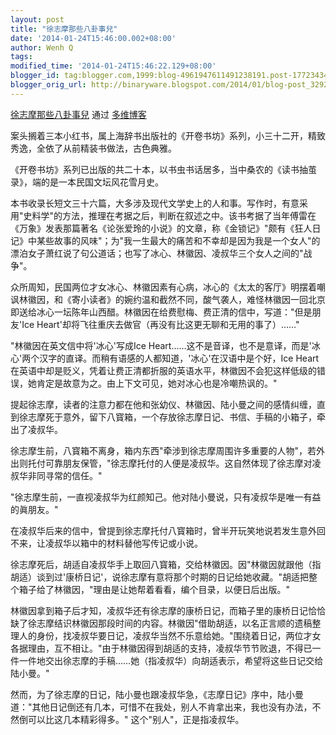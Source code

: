 ```yaml
---
layout: post
title: "徐志摩那些八卦事兒"
date: '2014-01-24T15:46:00.002+08:00'
author: Wenh Q
tags:
modified_time: '2014-01-24T15:46:22.129+08:00'
blogger_id: tag:blogger.com,1999:blog-4961947611491238191.post-1772343434875771127
blogger_orig_url: http://binaryware.blogspot.com/2014/01/blog-post_3292.html
---
```

[徐志摩那些八卦事兒](http://blog.dwnews.com/?p=406226) 通过
[多维博客](http://blog.dwnews.com/) 

案头搁着三本小红书，属上海辞书出版社的《开卷书坊》系列，小三十二开，精致秀逸，全依了从前精装书做法，古色典雅。

《开卷书坊》系列已出版的共二十本，以书虫书话居多，当中桑农的《读书抽茧录》，端的是一本民国文坛风花雪月史。

本书收录长短文三十六篇，大多涉及现代文学史上的人和事。写作时，有意采用"史料学"的方法，推理在考据之后，判断在叙述之中。该书考据了当年傅雷在《万象》发表那篇著名《论张爱玲的小说》的文章，称《金锁记》"颇有《狂人日记》中某些故事的风味"；为"我一生最大的痛苦和不幸却是因为我是一个女人"的漂泊女子萧红说了句公道话；也写了冰心、林徽因、凌叔华三个女人之间的"战争"。

众所周知，民国两位才女冰心、林徽因素有心病，冰心的《太太的客厅》明摆着嘲讽林徽因，和《寄小读者》的婉约温和截然不同，酸气袭人，难怪林徽因一回北京即送给冰心一坛陈年山西醋。林徽因在给费慰梅、费正清的信中，写道："但是朋友'Ice
Heart'却将飞往重庆去做官（再没有比这更无聊和无用的事了）……"

"林徽因在英文信中将'冰心'写成Ice
Heart……这不是音译，也不是意译，而是'冰心'两个汉字的直译。而稍有语感的人都知道，'冰心'在汉语中是个好，Ice
Heart在英语中却是贬义，凭着让费正清都折服的英语水平，林徽因不会犯这样低级的错误，她肯定是故意为之。由上下文可见，她对冰心也是冷嘲热讽的。"

提起徐志摩，读者的注意力都在他和张幼仪、林徽因、陆小曼之间的感情纠缠，直到徐志摩死于意外，留下八寳箱，一个存放徐志摩日记、书信、手稿的小箱子，牵出了凌叔华。

徐志摩生前，八寳箱不离身，箱内东西"牵涉到徐志摩周围许多重要的人物"，若外出则托付可靠朋友保管，"徐志摩托付的人便是凌叔华。这自然体现了徐志摩对凌叔华非同寻常的信任。"

"徐志摩生前，一直视凌叔华为红颜知己。他对陆小曼说，只有凌叔华是唯一有益的眞朋友。"

在凌叔华后来的信中，曾提到徐志摩托付八寳箱时，曾半开玩笑地说若发生意外回不来，让凌叔华以箱中的材料替他写传记或小说。

徐志摩死后，胡适自凌叔华手上取回八寳箱，交给林徽因。因"林徽因就跟他（指胡适）谈到过'康桥日记'，说徐志摩有意将那个时期的日记给她收藏。"胡适把整个箱子给了林徽因，"理由是让她帮着看看，编个目录，以便日后出版。"

林徽因拿到箱子后才知，凌叔华还有徐志摩的康桥日记，而箱子里的康桥日记恰恰缺了徐志摩结识林徽因那段时间的内容。林徽因"借助胡适，以名正言顺的遗稿整理人的身份，找凌叔华要日记，凌叔华当然不乐意给她。"围绕着日记，两位才女各据理由，互不相让。"由于林徽因得到胡适的支持，凌叔华节节败退，不得已一件一件地交出徐志摩的手稿……她（指凌叔华）向胡适表示，希望将这些日记交给陆小曼。"

然而，为了徐志摩的日记，陆小曼也跟凌叔华急，《志摩日记》序中，陆小曼道："其他日记倒还有几本，可惜不在我处，别人不肯拿出来，我也没有办法，不然倒可以比这几本精彩得多。"
这个"别人"，正是指凌叔华。
